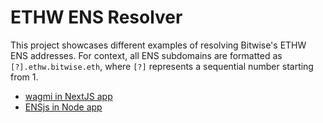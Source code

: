 # ETHW ENS Resolver

This project showcases different examples of resolving Bitwise's ETHW ENS addresses. For context, all ENS subdomains are formatted as `[?].ethw.bitwise.eth`, where `[?]` represents a sequential number starting from 1.

- [wagmi in NextJS app](wagmi-nextjs-app)
- [ENSjs in Node app](ensjs-node-app)

